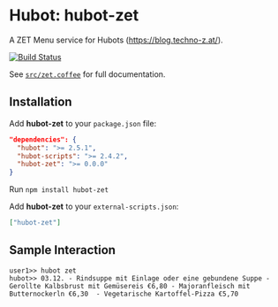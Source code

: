 # Hubot: hubot-zet

A ZET Menu service for Hubots (https://blog.techno-z.at/).

[![Build Status](https://travis-ci.org/tholu/hubot-zet.png?branch=master)](https://travis-ci.org/tholu/hubot-zet)

See [`src/zet.coffee`](src/zet.coffee) for full documentation.

## Installation

Add **hubot-zet** to your `package.json` file:

```json
"dependencies": {
  "hubot": ">= 2.5.1",
  "hubot-scripts": ">= 2.4.2",
  "hubot-zet": ">= 0.0.0"
}
```

Run `npm install hubot-zet`

Add **hubot-zet** to your `external-scripts.json`:

```json
["hubot-zet"]
```

## Sample Interaction

```
user1>> hubot zet
hubot>> 03.12. - Rindsuppe mit Einlage oder eine gebundene Suppe - Gerollte Kalbsbrust mit Gemüsereis €6,80 - Majoranfleisch mit Butternockerln €6,30  - Vegetarische Kartoffel-Pizza €5,70
```
